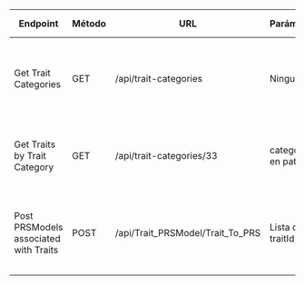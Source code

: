 | Endpoint                          | Método | URL                                      | Parámetros             | Headers                         | Descripción                                                            | Respuesta Exitosa                                                                                                                                                                                                                   | Códigos de Estado                                               |
|-----------------------------------|--------|------------------------------------------|-------------------------|----------------------------------|------------------------------------------------------------------------|-------------------------------------------------------------------------------------------------------------------------------------------------------------------------------------------------------------------------------------|------------------------------------------------------------------|
| Get Trait Categories              | GET    | /api/trait-categories                    | Ninguno                 | Authorization: Bearer {token}   | Devuelve todas las categorías de traits con el conteo de modelos PRS | ```json [{"id": 1, "name": "Biology process", "traits": [1, 2], "pgss": 34}, {"id": 2, "name": "Body measurement", "traits": [3], "pgss": 5}]```                                           | 200 OK, 401 Unauthorized, 500 Internal Server Error             |
| Get Traits by Trait Category      | GET    | /api/trait-categories/33                 | categoryId: en path     | Authorization: Bearer {token}   | Devuelve los traits asociados a una categoría específica              | ```json {"1": {"id": 1, "name": "Cardiovascular measurement", "pgss": 34, "description": "Descripción del trait", "URL": "https://ejemplo.com", "onto_id": "EFO_000001"}}```                    | 200 OK, 400 Bad Request, 401 Unauthorized, 500 Internal Server Error |
| Post PRSModels associated with Traits | POST   | /api/Trait_PRSModel/Trait_To_PRS        | Lista de traitId        | null                             | Dada una lista de traitId devuelve los modelos PRS asociados          | ```json { "prsModels": [{ "id": 9111, "name": "PRS29_AAA", "numberOfSNP": 29, "pgscId": "PGS000753", "pgscURL": "https://www.pgscatalog.org/score/PGS000753/", "publicationId": 864 }], "message": "Se encontraron 1 modelos PRS asociados con los traits seleccionados" }``` | 200 OK, 400 Bad Request, 405 Method Not Allowed, 500 Internal Server Error |
